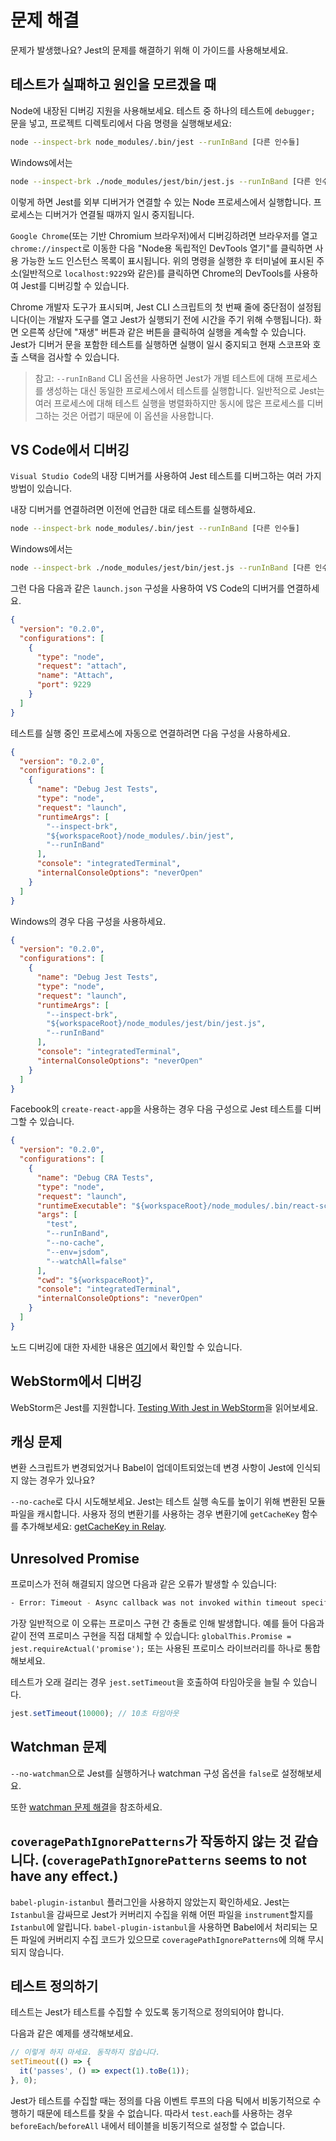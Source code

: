 # 문제 해결
문제가 발생했나요? Jest의 문제를 해결하기 위해 이 가이드를 사용해보세요.

## 테스트가 실패하고 원인을 모르겠을 때
Node에 내장된 디버깅 지원을 사용해보세요. 테스트 중 하나의 테스트에 `debugger;` 문을 넣고, 프로젝트 디렉토리에서 다음 명령을 실행해보세요:

```bash
node --inspect-brk node_modules/.bin/jest --runInBand [다른 인수들]
```

Windows에서는
```bash
node --inspect-brk ./node_modules/jest/bin/jest.js --runInBand [다른 인수들]
```
이렇게 하면 Jest를 외부 디버거가 연결할 수 있는 Node 프로세스에서 실행합니다. 프로세스는 디버거가 연결될 때까지 일시 중지됩니다.

`Google Chrome`(또는 기반 Chromium 브라우저)에서 디버깅하려면 브라우저를 열고 `chrome://inspect`로 이동한 다음 "Node용 독립적인 DevTools 열기"를 클릭하면 사용 가능한 노드 인스턴스 목록이 표시됩니다. 위의 명령을 실행한 후 터미널에 표시된 주소(일반적으로 `localhost:9229`와 같은)를 클릭하면 Chrome의 DevTools를 사용하여 Jest를 디버깅할 수 있습니다.

Chrome 개발자 도구가 표시되며, Jest CLI 스크립트의 첫 번째 줄에 중단점이 설정됩니다(이는 개발자 도구를 열고 Jest가 실행되기 전에 시간을 주기 위해 수행됩니다). 화면 오른쪽 상단에 "재생" 버튼과 같은 버튼을 클릭하여 실행을 계속할 수 있습니다. Jest가 디버거 문을 포함한 테스트를 실행하면 실행이 일시 중지되고 현재 스코프와 호출 스택을 검사할 수 있습니다.

> 참고: `--runInBand` CLI 옵션을 사용하면 Jest가 개별 테스트에 대해 프로세스를 생성하는 대신 동일한 프로세스에서 테스트를 실행합니다. 일반적으로 Jest는 여러 프로세스에 대해 테스트 실행을 병렬화하지만 동시에 많은 프로세스를 디버그하는 것은 어렵기 때문에 이 옵션을 사용합니다.

## VS Code에서 디버깅
`Visual Studio Code`의 내장 디버거를 사용하여 Jest 테스트를 디버그하는 여러 가지 방법이 있습니다.

내장 디버거를 연결하려면 이전에 언급한 대로 테스트를 실행하세요.

```bash
node --inspect-brk node_modules/.bin/jest --runInBand [다른 인수들]
```
Windows에서는
```bash
node --inspect-brk ./node_modules/jest/bin/jest.js --runInBand [다른 인수들]
```
그런 다음 다음과 같은 `launch.json` 구성을 사용하여 VS Code의 디버거를 연결하세요.

```json
{
  "version": "0.2.0",
  "configurations": [
    {
      "type": "node",
      "request": "attach",
      "name": "Attach",
      "port": 9229
    }
  ]
}
```
테스트를 실행 중인 프로세스에 자동으로 연결하려면 다음 구성을 사용하세요.

```json
{
  "version": "0.2.0",
  "configurations": [
    {
      "name": "Debug Jest Tests",
      "type": "node",
      "request": "launch",
      "runtimeArgs": [
        "--inspect-brk",
        "${workspaceRoot}/node_modules/.bin/jest",
        "--runInBand"
      ],
      "console": "integratedTerminal",
      "internalConsoleOptions": "neverOpen"
    }
  ]
}
```
Windows의 경우 다음 구성을 사용하세요.

```json
{
  "version": "0.2.0",
  "configurations": [
    {
      "name": "Debug Jest Tests",
      "type": "node",
      "request": "launch",
      "runtimeArgs": [
        "--inspect-brk",
        "${workspaceRoot}/node_modules/jest/bin/jest.js",
        "--runInBand"
      ],
      "console": "integratedTerminal",
      "internalConsoleOptions": "neverOpen"
    }
  ]
}
```

Facebook의 `create-react-app`을 사용하는 경우 다음 구성으로 Jest 테스트를 디버그할 수 있습니다.

```json
{
  "version": "0.2.0",
  "configurations": [
    {
      "name": "Debug CRA Tests",
      "type": "node",
      "request": "launch",
      "runtimeExecutable": "${workspaceRoot}/node_modules/.bin/react-scripts",
      "args": [
        "test",
        "--runInBand",
        "--no-cache",
        "--env=jsdom",
        "--watchAll=false"
      ],
      "cwd": "${workspaceRoot}",
      "console": "integratedTerminal",
      "internalConsoleOptions": "neverOpen"
    }
  ]
}
```
노드 디버깅에 대한 자세한 내용은 [여기](https://nodejs.org/api/debugger.html)에서 확인할 수 있습니다.

## WebStorm에서 디버깅
WebStorm은 Jest를 지원합니다. [Testing With Jest in WebStorm](https://blog.jetbrains.com/webstorm/2018/10/testing-with-jest-in-webstorm/)을 읽어보세요.

## 캐싱 문제
변환 스크립트가 변경되었거나 Babel이 업데이트되었는데 변경 사항이 Jest에 인식되지 않는 경우가 있나요?

`--no-cache`로 다시 시도해보세요. Jest는 테스트 실행 속도를 높이기 위해 변환된 모듈 파일을 캐시합니다. 사용자 정의 변환기를 사용하는 경우 변환기에 `getCacheKey` 함수를 추가해보세요: [getCacheKey in Relay](https://github.com/facebook/relay/blob/58cf36c73769690f0bbf90562707eadb062b029d/scripts/jest/preprocessor.js#L56-L61).

## Unresolved Promise 
프로미스가 전혀 해결되지 않으면 다음과 같은 오류가 발생할 수 있습니다:

```bash
- Error: Timeout - Async callback was not invoked within timeout specified by jasmine.DEFAULT_TIMEOUT_INTERVAL.`
```

가장 일반적으로 이 오류는 프로미스 구현 간 충돌로 인해 발생합니다. 예를 들어 다음과 같이 전역 프로미스 구현을 직접 대체할 수 있습니다: `globalThis.Promise = jest.requireActual('promise');` 또는 사용된 프로미스 라이브러리를 하나로 통합해보세요.

테스트가 오래 걸리는 경우 `jest.setTimeout`을 호출하여 타임아웃을 늘릴 수 있습니다.

```ts
jest.setTimeout(10000); // 10초 타임아웃
```

## Watchman 문제
`--no-watchman`으로 Jest를 실행하거나 watchman 구성 옵션을 `false`로 설정해보세요.

또한 [watchman 문제 해결](https://facebook.github.io/watchman/docs/troubleshooting)을 참조하세요.

## `coveragePathIgnorePatterns`가 작동하지 않는 것 같습니다. (`coveragePathIgnorePatterns` seems to not have any effect.)

`babel-plugin-istanbul` 플러그인을 사용하지 않았는지 확인하세요. Jest는 `Istanbul`을 감싸므로 Jest가 커버리지 수집을 위해 어떤 파일을 `instrument`할지를 `Istanbul`에 알립니다. `babel-plugin-istanbul`을 사용하면 Babel에서 처리되는 모든 파일에 커버리지 수집 코드가 있으므로 `coveragePathIgnorePatterns`에 의해 무시되지 않습니다.

## 테스트 정의하기
테스트는 Jest가 테스트를 수집할 수 있도록 동기적으로 정의되어야 합니다.

다음과 같은 예제를 생각해보세요.

```ts
// 이렇게 하지 마세요. 동작하지 않습니다.
setTimeout(() => {
  it('passes', () => expect(1).toBe(1));
}, 0);
```

Jest가 테스트를 수집할 때는 정의를 다음 이벤트 루프의 다음 틱에서 비동기적으로 수행하기 때문에 테스트를 찾을 수 없습니다. 따라서 `test.each`를 사용하는 경우 `beforeEach`/`beforeAll` 내에서 테이블을 비동기적으로 설정할 수 없습니다.




